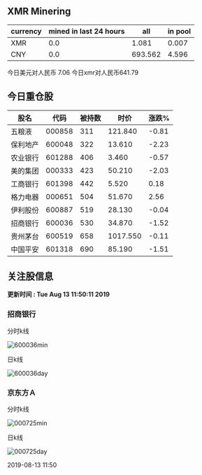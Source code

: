 ## XMR Minering

|currency|mined in last 24 hours|all|in pool|
|---|---|---|---|
|XMR|0.0|1.081|0.007|
|CNY|0.0|693.562|4.596|

今日美元对人民币 7.06	今日xmr对人民币641.79


## 今日重仓股 

|股名|代码|被持数|时价|涨跌%|
|---|---|---|---|---|
|五粮液|000858|311|121.840|-0.81|
|保利地产|600048|322|13.610|-2.23|
|农业银行|601288|406|3.460|-0.57|
|美的集团|000333|423|50.210|-2.03|
|工商银行|601398|442|5.520|0.18|
|格力电器|000651|504|51.670|2.56|
|伊利股份|600887|519|28.130|-0.04|
|招商银行|600036|530|34.870|-1.52|
|贵州茅台|600519|658|1017.550|-0.11|
|中国平安|601318|690|85.190|-1.51|

## 关注股信息
**更新时间 : Tue Aug 13 11:50:11 2019**
### 招商银行 
分时k线

![600036min](http://image.sinajs.cn/newchart/min/n/sh600036.gif)

日k线

![600036day](http://image.sinajs.cn/newchart/daily/n/sh600036.gif)

### 京东方Ａ 
分时k线

![000725min](http://image.sinajs.cn/newchart/min/n/sz000725.gif)

日k线

![000725day](http://image.sinajs.cn/newchart/daily/n/sz000725.gif)

2019-08-13 11:50